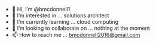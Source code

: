 - 👋 Hi, I’m @bmcdonnell1
- 👀 I’m interested in ... solutions architect
- 🌱 I’m currently learning ... cloud computing
- 💞️ I’m looking to collaborate on ... nothing at the moment
- 📫 How to reach me ... bmcdonnell2016@gmail.com

<!---
bmcdonnell1/bmcdonnell1 is a ✨ special ✨ repository because its `README.md` (this file) appears on your GitHub profile.
You can click the Preview link to take a look at your changes.
--->
